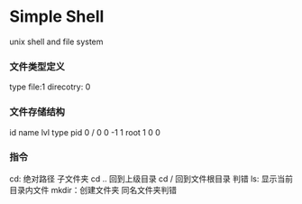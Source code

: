 Simple Shell
===============================
unix shell and file system
### 文件类型定义

type file:1 direcotry: 0

### 文件存储结构

id  name    lvl    type    pid
0	/		0		0		-1
1   root    1       0       0

### 指令

cd: 绝对路径
	子文件夹
	cd .. 回到上级目录
	cd /  回到文件根目录
	判错
ls: 显示当前目录内文件
mkdir：创建文件夹
		同名文件夹判错